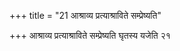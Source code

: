 +++
title = "21 आश्राव्य प्रत्याश्राविते सम्प्रेष्यति"

+++
आश्राव्य प्रत्याश्राविते सम्प्रेष्यति घृतस्य यजेति २१